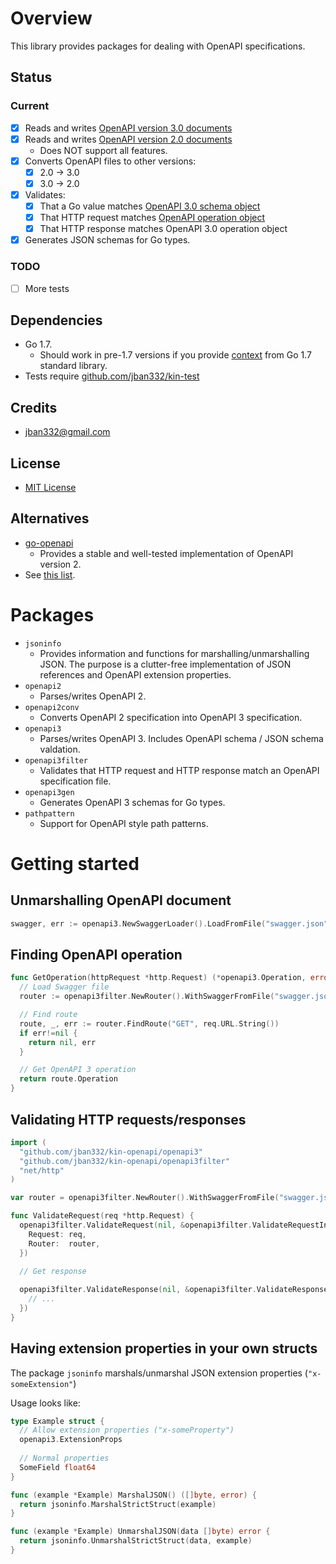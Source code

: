 # Overview
This library provides packages for dealing with OpenAPI specifications.

## Status
### Current
  * [X] Reads and writes [OpenAPI version 3.0 documents](https://github.com/OAI/OpenAPI-Specification/blob/OpenAPI.next/README.md)
  * [X] Reads and writes [OpenAPI version 2.0 documents](https://github.com/OAI/OpenAPI-Specification/blob/master/versions/2.0.md)
    * Does NOT support all features.
  * [X] Converts OpenAPI files to other versions:
    * [X] 2.0 -> 3.0
    * [X] 3.0 -> 2.0
  * [X] Validates:
    * [X] That a Go value matches [OpenAPI 3.0 schema object](https://github.com/OAI/OpenAPI-Specification/blob/OpenAPI.next/versions/3.0.md#schemaObject)
    * [X] That HTTP request matches [OpenAPI operation object](https://github.com/OAI/OpenAPI-Specification/blob/OpenAPI.next/versions/3.0.md#operationObject)
    * [X] That HTTP response matches OpenAPI 3.0 operation object
  * [X] Generates JSON schemas for Go types.

### TODO
  * [ ] More tests

## Dependencies
  * Go 1.7.
    * Should work in pre-1.7 versions if you provide [context](https://golang.org/pkg/context/) from Go 1.7 standard library.
  * Tests require [github.com/jban332/kin-test](https://github.com/jban332/kin-core)

## Credits
  * jban332@gmail.com

## License
  * [MIT License](LICENSE)

## Alternatives
  * [go-openapi](https://github.com/go-openapi)
    * Provides a stable and well-tested implementation of OpenAPI version 2.
  * See [this list](https://github.com/OAI/OpenAPI-Specification/blob/OpenAPI.next/IMPLEMENTATIONS.md).

# Packages
  * `jsoninfo`
    * Provides information and functions for marshalling/unmarshalling JSON. The purpose is a clutter-free implementation of JSON references and OpenAPI extension properties.
  * `openapi2` 
    * Parses/writes OpenAPI 2.
  * `openapi2conv`
    * Converts OpenAPI 2 specification into OpenAPI 3 specification.
  * `openapi3`
    * Parses/writes OpenAPI 3. Includes OpenAPI schema / JSON schema valdation.
  * `openapi3filter`
    * Validates that HTTP request and HTTP response match an OpenAPI specification file.
  * `openapi3gen` 
    * Generates OpenAPI 3 schemas for Go types.
  * `pathpattern`
    * Support for OpenAPI style path patterns.


# Getting started
## Unmarshalling OpenAPI document
```go
swagger, err := openapi3.NewSwaggerLoader().LoadFromFile("swagger.json")
```

## Finding OpenAPI operation
```go 
func GetOperation(httpRequest *http.Request) (*openapi3.Operation, error) {
  // Load Swagger file
  router := openapi3filter.NewRouter().WithSwaggerFromFile("swagger.json")

  // Find route
  route, _, err := router.FindRoute("GET", req.URL.String())
  if err!=nil {
    return nil, err
  }

  // Get OpenAPI 3 operation
  return route.Operation
}
```

## Validating HTTP requests/responses
```go
import (
  "github.com/jban332/kin-openapi/openapi3"
  "github.com/jban332/kin-openapi/openapi3filter"
  "net/http"
)

var router = openapi3filter.NewRouter().WithSwaggerFromFile("swagger.json")

func ValidateRequest(req *http.Request) {
  openapi3filter.ValidateRequest(nil, &openapi3filter.ValidateRequestInput {
    Request: req,
    Router:  router,
  })
  
  // Get response

  openapi3filter.ValidateResponse(nil, &openapi3filter.ValidateResponseInput {
    // ...
  })
}

```

## Having extension properties in your own structs
The package `jsoninfo` marshals/unmarshal JSON extension properties (`"x-someExtension"`)

Usage looks like:
```go
type Example struct {
  // Allow extension properties ("x-someProperty")
  openapi3.ExtensionProps
  
  // Normal properties
  SomeField float64
}

func (example *Example) MarshalJSON() ([]byte, error) {
  return jsoninfo.MarshalStrictStruct(example)
}

func (example *Example) UnmarshalJSON(data []byte) error {
  return jsoninfo.UnmarshalStrictStruct(data, example)
}
```
